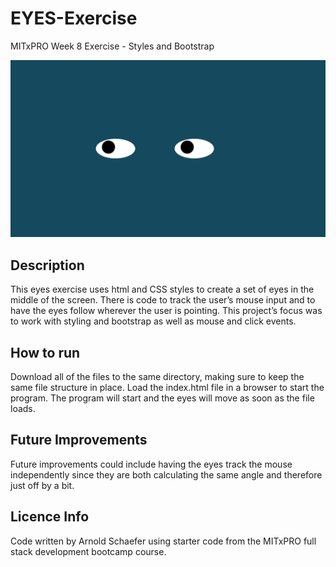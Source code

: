 # EYES-Exercise
MITxPRO Week 8 Exercise - Styles and Bootstrap

<img src="screenshotEyes.png" width='600'/>

## Description
This eyes exercise uses html and CSS styles to create a set of eyes in the middle of the screen. There is code to track the user’s mouse input and to have the eyes follow wherever the user is pointing. This project’s focus was to work with styling and bootstrap as well as mouse and click events.

## How to run
Download all of the files to the same directory, making sure to keep the same file structure in place. Load the index.html file in a browser to start the program. The program will start and the eyes will move as soon as the file loads.

## Future Improvements
Future improvements could include having the eyes track the mouse independently since they are both calculating the same angle and therefore just off by a bit.

## Licence Info
Code written by Arnold Schaefer using starter code from the MITxPRO full stack development bootcamp course.
